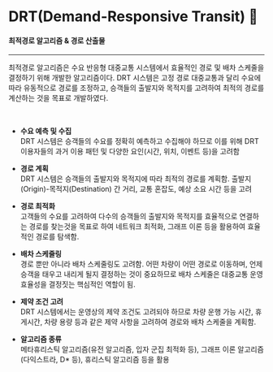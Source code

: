 # DRT(Demand-Responsive Transit) 🚕
#### 최적경로 알고리즘 & 경로 산출물  
* * *
최적경로 알고리즘은 수요 반응형 대중교통 시스템에서 효율적인 경로 및 배차 스케줄을 결정하기 위해 개발한 알고리즘이다. DRT 시스템은 고정 경로 대중교통과 달리 수요에 따라 유동적으로 경로를 조정하고, 승객들의 출발지와 목적지를 고려하여 최적의 경로를 계산하는 것을 목표로 개발하였다.  
 
<br>

* **수요 예측 및 수집** <br>
DRT 시스템은 승객들의 수요를 정확히 예측하고 수집해야 하므로 이를 위해 DRT 이용자들의 과거 이용 패턴 및 다양한 요인(시간, 위치, 이벤트 등)을 고려함

* **경로 계획**<br>
DRT 시스템은 승객들의 출발지와 목적지에 따라 최적의 경로를 계획함. 출발지(Origin)-목적지(Destination) 간 거리, 교통 혼잡도, 예상 소요 시간 등을 고려

* **경로 최적화**<br>
고객들의 수요를 고려하여 다수의 승객들의 출발지와 목적지를 효율적으로 연결하는 경로를 찾는것을 목표로 하여 네트워크 최적화, 그래프 이론 등을 활용하여 효율적인 경로를 탐색함.

* **배차 스케줄링**<br>
경로 뿐만 아니라 배차 스케줄링도 고려함. 어떤 차량이 어떤 경로로 이동하며, 언제 승객을 태우고 내리게 될지 결정하는 것이 중요하므로 배차 스케줄은 대중교통 운영 효율성을 결정짓는 핵심적인 역할이 됨.

* **제약 조건 고려**<br>
DRT 시스템에서는 운영상의 제약 조건도 고려되야 하므로 차량 운행 가능 시간, 휴게시간, 차량 용량 등과 같은 제약 사항을 고려하여 경로와 배차 스케줄을 계획함.

<!--
* **실시간 업데이트**<br>
DRT 시스템은 실시간으로 변화하는 수요와 교통 상황에 대응할 수 있어야 한다. 승객의 실시간 예약 및 취소, 교통 혼잡도 등의 정보를 수집하여 경로 및 배차 스케줄을 업데이트한다. -->

* **알고리즘 종류**<br>
메타휴리스틱 알고리즘(유전 알고리즘, 입자 군집 최적화 등), 그래프 이론 알고리즘(다익스트라, D* 등), 휴리스틱 알고리즘 등을 활용
  

